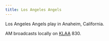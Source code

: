 ```yaml
---
title: Los Angeles Angels
---
```

Los Angeles Angels play in Anaheim, California.

AM broadcasts locally on [KLAA] 830.

[KLAA]:../../../radio/am-broadcast/klaa/
